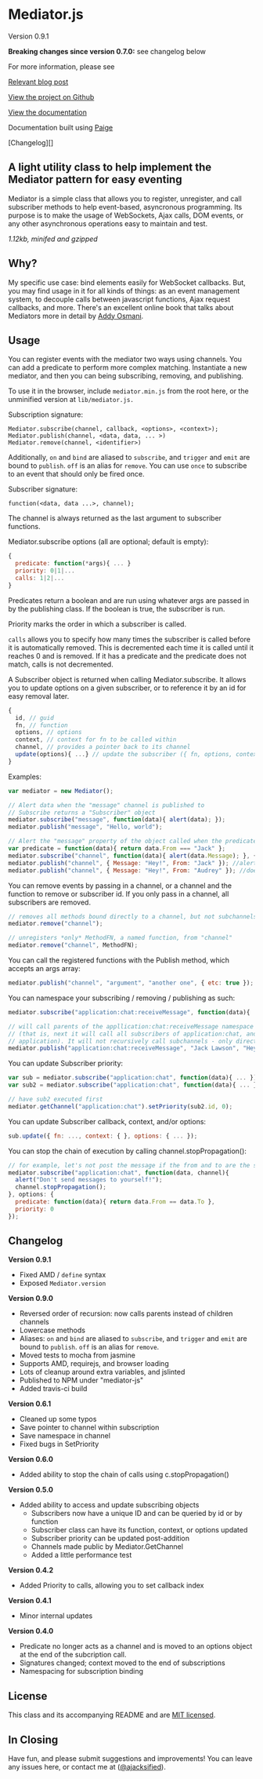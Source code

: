 Mediator.js
===========
Version 0.9.1

__Breaking changes since version 0.7.0:__ see changelog below

For more information, please see 

[Relevant blog post](http://thejacklawson.com/2011/06/mediators-for-modularized-asynchronous-programming-in-javascript/)

[View the project on Github](https://github.com/ajacksified/Mediator.js)

[View the documentation](http://thejacklawson.com/Mediator.js/)

Documentation built using [Paige](https://github.com/rthauby/Paige)

[Changelog][]

A light utility class to help implement the Mediator pattern for easy eventing
------------------------------------------------------------------------------

Mediator is a simple class that allows you to register, unregister, and call
subscriber methods to help event-based, asyncronous programming.  Its purpose
is to make the usage of WebSockets, Ajax calls, DOM events, or any other
asynchronous operations easy to maintain and test.

*1.12kb, minifed and gzipped*

Why?
---
My specific use case: bind elements easily for WebSocket callbacks. But, you
may find usage in it for all kinds of things: as an event management system,
to decouple calls between javascript functions, Ajax request callbacks, and
more. There's an excellent online book that talks about Mediators more in detail
by [Addy Osmani](http://addyosmani.com/resources/essentialjsdesignpatterns/book/#mediatorpatternjavascript).

Usage
-----

You can register events with the mediator two ways using channels. You can add
a predicate to perform more complex matching.  Instantiate a new mediator, and
then you can being subscribing, removing, and publishing.

To use it in the browser, include `mediator.min.js` from the root here, or the
unminified version at `lib/mediator.js.`

Subscription signature:

    Mediator.subscribe(channel, callback, <options>, <context>);
    Mediator.publish(channel, <data, data, ... >)
    Mediator.remove(channel, <identifier>)

Additionally, `on` and `bind` are aliased to `subscribe`, and `trigger` and
`emit` are bound to `publish`. `off` is an alias for `remove`. You can use
`once` to subscribe to an event that should only be fired once.

Subscriber signature:

    function(<data, data ...>, channel);

The channel is always returned as the last argument to subscriber functions.

Mediator.subscribe options (all are optional; default is empty):

```javascript
{
  predicate: function(*args){ ... }
  priority: 0|1|... 
  calls: 1|2|...
}
```

Predicates return a boolean and are run using whatever args are passed in by the
publishing class. If the boolean is true, the subscriber is run.

Priority marks the order in which a subscriber is called.

`calls` allows you to specify how many times the subscriber is called before it
is automatically removed. This is decremented each time it is called until it
reaches 0 and is removed. If it has a predicate and the predicate does not match,
calls is not decremented.

A Subscriber object is returned when calling Mediator.subscribe. It allows you
to update options on a given subscriber, or to reference it by an id for easy
removal later.

```javascript
{
  id, // guid
  fn, // function
  options, // options
  context, // context for fn to be called within
  channel, // provides a pointer back to its channel
  update(options){ ...} // update the subscriber ({ fn, options, context })
}
```

Examples:

```javascript
var mediator = new Mediator();

// Alert data when the "message" channel is published to
// Subscribe returns a "Subscriber" object
mediator.subscribe("message", function(data){ alert(data); });
mediator.publish("message", "Hello, world");

// Alert the "message" property of the object called when the predicate function returns true (The "From" property is equal to "Jack")
var predicate = function(data){ return data.From === "Jack" };
mediator.subscribe("channel", function(data){ alert(data.Message); }, { predicate: predicate });
mediator.publish("channel", { Message: "Hey!", From: "Jack" }); //alerts
mediator.publish("channel", { Message: "Hey!", From: "Audrey" }); //doesn't alert
```

You can remove events by passing in a channel, or a channel and the
function to remove or subscriber id. If you only pass in a channel,
all subscribers are removed.

```javascript
// removes all methods bound directly to a channel, but not subchannels
mediator.remove("channel");

// unregisters *only* MethodFN, a named function, from "channel"
mediator.remove("channel", MethodFN);
```

You can call the registered functions with the Publish method, which accepts 
an args array:

```javascript
mediator.publish("channel", "argument", "another one", { etc: true });
```

You can namespace your subscribing / removing / publishing as such:

```javascript
mediator.subscribe("application:chat:receiveMessage", function(data){ ... });

// will call parents of the appllication:chat:receiveMessage namespace
// (that is, next it will call all subscribers of application:chat, and then
// application). It will not recursively call subchannels - only direct subscribers.
mediator.publish("application:chat:receiveMessage", "Jack Lawson", "Hey");
```

You can update Subscriber priority:

```javascript
var sub = mediator.subscribe("application:chat", function(data){ ... });
var sub2 = mediator.subscribe("application:chat", function(data){ ... });

// have sub2 executed first
mediator.getChannel("application:chat").setPriority(sub2.id, 0);
```

You can update Subscriber callback, context, and/or options:

```javascript
sub.update({ fn: ..., context: { }, options: { ... });
```

You can stop the chain of execution by calling channel.stopPropagation():

```javascript
// for example, let's not post the message if the from and to are the same
mediator.subscribe("application:chat", function(data, channel){
  alert("Don't send messages to yourself!");
  channel.stopPropagation();
}, options: {
  predicate: function(data){ return data.From == data.To },
  priority: 0
});
```

Changelog
---------

__Version 0.9.1__
* Fixed AMD / `define` syntax
* Exposed `Mediator.version`

__Version 0.9.0__

* Reversed order of recursion: now calls parents instead of children channels
* Lowercase methods
* Aliases: `on` and `bind` are aliased to `subscribe`, and `trigger` and
`emit` are bound to `publish`. `off` is an alias for `remove`.
* Moved tests to mocha from jasmine
* Supports AMD, requirejs, and browser loading
* Lots of cleanup around extra variables, and jslinted
* Published to NPM under "mediator-js"
* Added travis-ci build

__Version 0.6.1__

* Cleaned up some typos
* Save pointer to channel within subscription
* Save namespace in channel
* Fixed bugs in SetPriority

__Version 0.6.0__

* Added ability to stop the chain of calls using c.stopPropagation()

__Version 0.5.0__

* Added ability to access and update subscribing objects
  * Subscribers now have a unique ID and can be queried by id or by function
  * Subscriber class can have its function, context, or options updated
  * Subscriber priority can be updated post-addition
  * Channels made public by Mediator.GetChannel
  * Added a little performance test

__Version 0.4.2__

* Added Priority to calls, allowing you to set callback index

__Version 0.4.1__

* Minor internal updates

__Version 0.4.0__

* Predicate no longer acts as a channel and is moved to an options object
at the end of the subcription call.
* Signatures changed; context moved to the end of subscriptions
* Namespacing for subscription binding


License
-------
This class and its accompanying README and are 
[MIT licensed](http://www.opensource.org/licenses/mit-license.php).

In Closing
----------
Have fun, and please submit suggestions and improvements! You can leave any
issues here, or contact me at ([@ajacksified](https://twitter.com/ajacksified)).
